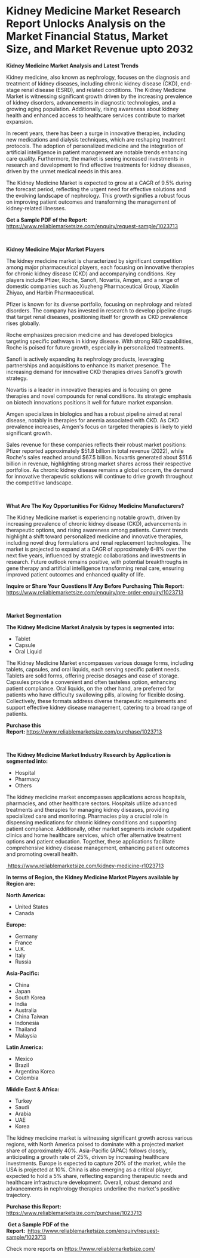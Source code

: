 <p><h1>Kidney Medicine Market Research Report Unlocks Analysis on the Market Financial Status, Market Size, and Market Revenue upto 2032</h1></p><p><strong>Kidney Medicine Market Analysis and Latest Trends</strong></p>
<p><p>Kidney medicine, also known as nephrology, focuses on the diagnosis and treatment of kidney diseases, including chronic kidney disease (CKD), end-stage renal disease (ESRD), and related conditions. The Kidney Medicine Market is witnessing significant growth driven by the increasing prevalence of kidney disorders, advancements in diagnostic technologies, and a growing aging population. Additionally, rising awareness about kidney health and enhanced access to healthcare services contribute to market expansion.</p><p>In recent years, there has been a surge in innovative therapies, including new medications and dialysis techniques, which are reshaping treatment protocols. The adoption of personalized medicine and the integration of artificial intelligence in patient management are notable trends enhancing care quality. Furthermore, the market is seeing increased investments in research and development to find effective treatments for kidney diseases, driven by the unmet medical needs in this area.</p><p>The Kidney Medicine Market is expected to grow at a CAGR of 9.5% during the forecast period, reflecting the urgent need for effective solutions and the evolving landscape of nephrology. This growth signifies a robust focus on improving patient outcomes and transforming the management of kidney-related illnesses.</p></p>
<p><strong>Get a Sample PDF of the Report:&nbsp;</strong> <a href="https://www.reliablemarketsize.com/enquiry/request-sample/1023713?utm_campaign=2634&utm_medium=2&utm_source=Github&utm_content=ia&utm_term=05032025&utm_id=kidney-medicine">https://www.reliablemarketsize.com/enquiry/request-sample/1023713</a></p>
<p>&nbsp;</p>
<p><strong>Kidney Medicine Major Market Players</strong></p>
<p><p>The kidney medicine market is characterized by significant competition among major pharmaceutical players, each focusing on innovative therapies for chronic kidney disease (CKD) and accompanying conditions. Key players include Pfizer, Roche, Sanofi, Novartis, Amgen, and a range of domestic companies such as Xiuzheng Pharmaceutical Group, Xiaolin Zhiyao, and Harbin Pharmaceutical.</p><p>Pfizer is known for its diverse portfolio, focusing on nephrology and related disorders. The company has invested in research to develop pipeline drugs that target renal diseases, positioning itself for growth as CKD prevalence rises globally. </p><p>Roche emphasizes precision medicine and has developed biologics targeting specific pathways in kidney disease. With strong R&D capabilities, Roche is poised for future growth, especially in personalized treatments.</p><p>Sanofi is actively expanding its nephrology products, leveraging partnerships and acquisitions to enhance its market presence. The increasing demand for innovative CKD therapies drives Sanofi's growth strategy.</p><p>Novartis is a leader in innovative therapies and is focusing on gene therapies and novel compounds for renal conditions. Its strategic emphasis on biotech innovations positions it well for future market expansion.</p><p>Amgen specializes in biologics and has a robust pipeline aimed at renal disease, notably in therapies for anemia associated with CKD. As CKD prevalence increases, Amgen's focus on targeted therapies is likely to yield significant growth.</p><p>Sales revenue for these companies reflects their robust market positions: Pfizer reported approximately $51.8 billion in total revenue (2022), while Roche's sales reached around $67.5 billion. Novartis generated about $51.6 billion in revenue, highlighting strong market shares across their respective portfolios. As chronic kidney disease remains a global concern, the demand for innovative therapeutic solutions will continue to drive growth throughout the competitive landscape.</p></p>
<p>&nbsp;</p>
<p><strong>What Are The Key Opportunities For Kidney Medicine Manufacturers?</strong></p>
<p><p>The Kidney Medicine market is experiencing notable growth, driven by increasing prevalence of chronic kidney disease (CKD), advancements in therapeutic options, and rising awareness among patients. Current trends highlight a shift toward personalized medicine and innovative therapies, including novel drug formulations and renal replacement technologies. The market is projected to expand at a CAGR of approximately 6-8% over the next five years, influenced by strategic collaborations and investments in research. Future outlook remains positive, with potential breakthroughs in gene therapy and artificial intelligence transforming renal care, ensuring improved patient outcomes and enhanced quality of life.</p></p>
<p><strong>Inquire or Share Your Questions If Any Before Purchasing This Report:</strong> <a href="https://www.reliablemarketsize.com/enquiry/pre-order-enquiry/1023713?utm_campaign=2634&utm_medium=2&utm_source=Github&utm_content=ia&utm_term=05032025&utm_id=kidney-medicine">https://www.reliablemarketsize.com/enquiry/pre-order-enquiry/1023713</a></p>
<p>&nbsp;</p>
<p><strong>Market Segmentation</strong></p>
<p><strong>The Kidney Medicine Market Analysis by types is segmented into:</strong></p>
<p><ul><li>Tablet</li><li>Capsule</li><li>Oral Liquid</li></ul></p>
<p><p>The Kidney Medicine Market encompasses various dosage forms, including tablets, capsules, and oral liquids, each serving specific patient needs. Tablets are solid forms, offering precise dosages and ease of storage. Capsules provide a convenient and often tasteless option, enhancing patient compliance. Oral liquids, on the other hand, are preferred for patients who have difficulty swallowing pills, allowing for flexible dosing. Collectively, these formats address diverse therapeutic requirements and support effective kidney disease management, catering to a broad range of patients.</p></p>
<p><strong>Purchase this Report:&nbsp;</strong><a href="https://www.reliablemarketsize.com/purchase/1023713?utm_campaign=2634&utm_medium=2&utm_source=Github&utm_content=ia&utm_term=05032025&utm_id=kidney-medicine">https://www.reliablemarketsize.com/purchase/1023713</a></p>
<p>&nbsp;</p>
<p><strong>The Kidney Medicine Market Industry Research by Application is segmented into:</strong></p>
<p><ul><li>Hospital</li><li>Pharmacy</li><li>Others</li></ul></p>
<p><p>The kidney medicine market encompasses applications across hospitals, pharmacies, and other healthcare sectors. Hospitals utilize advanced treatments and therapies for managing kidney diseases, providing specialized care and monitoring. Pharmacies play a crucial role in dispensing medications for chronic kidney conditions and supporting patient compliance. Additionally, other market segments include outpatient clinics and home healthcare services, which offer alternative treatment options and patient education. Together, these applications facilitate comprehensive kidney disease management, enhancing patient outcomes and promoting overall health.</p></p>
<p><a href="https://www.reliablemarketsize.com/kidney-medicine-r1023713?utm_campaign=2634&utm_medium=2&utm_source=Github&utm_content=ia&utm_term=05032025&utm_id=kidney-medicine">&nbsp;https://www.reliablemarketsize.com/kidney-medicine-r1023713</a></p>
<p><strong>In terms of Region, the Kidney Medicine Market Players available by Region are:</strong></p>
<p>
    <p> <strong> North America: </strong>
        <ul>
            <li>United States</li>
            <li>Canada</li>
        </ul>
        </p> 
    <p> <strong> Europe: </strong>
        <ul>
            <li>Germany</li>
            <li>France</li>
            <li>U.K.</li>
            <li>Italy</li>
            <li>Russia</li>
        </ul>
        </p> 
    <p> <strong> Asia-Pacific: </strong>
        <ul>
            <li>China</li>
            <li>Japan</li>
            <li>South Korea</li>
            <li>India</li>
            <li>Australia</li>
            <li>China Taiwan</li>
            <li>Indonesia</li>
            <li>Thailand</li>
            <li>Malaysia</li>
        </ul>
        </p> 
    <p> <strong> Latin America: </strong>
        <ul>
            <li>Mexico</li>
            <li>Brazil</li>
            <li>Argentina Korea</li>
            <li>Colombia</li>
        </ul>
        </p> 
    <p> <strong> Middle East & Africa: </strong>
        <ul>
            <li>Turkey</li>
            <li>Saudi</li>
            <li>Arabia</li>
            <li>UAE</li>
            <li>Korea</li>
        </ul>
    </p>
    </p>
<p><p>The kidney medicine market is witnessing significant growth across various regions, with North America poised to dominate with a projected market share of approximately 40%. Asia-Pacific (APAC) follows closely, anticipating a growth rate of 25%, driven by increasing healthcare investments. Europe is expected to capture 20% of the market, while the USA is projected at 10%. China is also emerging as a critical player, expected to hold a 5% share, reflecting expanding therapeutic needs and healthcare infrastructure development. Overall, robust demand and advancements in nephrology therapies underline the market's positive trajectory.</p></p>
<p><strong>Purchase this Report: </strong><a href="https://www.reliablemarketsize.com/purchase/1023713?utm_campaign=2634&utm_medium=2&utm_source=Github&utm_content=ia&utm_term=05032025&utm_id=kidney-medicine">https://www.reliablemarketsize.com/purchase/1023713</a></p>
<p>&nbsp;<strong>Get a Sample PDF of the Report:&nbsp;&nbsp;</strong><a href="https://www.reliablemarketsize.com/enquiry/request-sample/1023713?utm_campaign=2634&utm_medium=2&utm_source=Github&utm_content=ia&utm_term=05032025&utm_id=kidney-medicine">https://www.reliablemarketsize.com/enquiry/request-sample/1023713</a></p>
<p><strong></strong></p>
<p>Check more reports on <a href="https://www.reliablemarketsize.com/?utm_campaign=2634&utm_medium=2&utm_source=Github&utm_content=ia&utm_term=05032025&utm_id=kidney-medicine">https://www.reliablemarketsize.com/</a></p>
